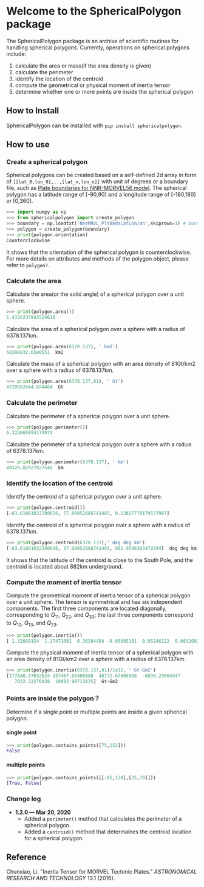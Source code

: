 

# Welcome to the SphericalPolygon package

The SphericalPolygon package is an archive of scientific routines for handling spherical polygons. Currently, operations on spherical polygons include:
1. calculate the area or mass(if the area density is given) 
2. calculate the perimeter
3. identify the location of the centroid 
4. compute the geometrical or physical moment of inertia tensor
5. determine whether one or more points are inside the spherical polygon

## How to Install

SphericalPolygon can be installed with `pip install sphericalpolygon`.

## How to use

### Create a spherical polygon

Spherical polygons can be created based on a self-defined 2d array in form of `[[lat_0,lon_0],..,[lat_n,lon_n]]` with unit of degrees or a boundary file, such as [Plate boundaries for NNR-MORVEL56 model](http://geoscience.wisc.edu/~chuck/MORVEL/PltBoundaries.html). The spherical polygon has a latitude range of [-90,90] and a longitude range of [-180,180] or [0,360].

```python
>>> import numpy as np
>>> from sphericalpolygon import create_polygon
>>> boundary = np.loadtxt('NnrMRVL_PltBndsLatLon/an',skiprows=1) # boundary for Antarctica Plate
>>> polygon = create_polygon(boundary)
>>> print(polygon.orientation)
Counterclockwise
```

It shows that the orientation of the spherical polygon is counterclockwise. For more details on attributes and methods of the polygon object, please refer to  `polygon?`.

### Calculate the area

Calculate the area(or the solid angle) of a spherical polygon over a unit sphere.

```python
>>> print(polygon.area())
1.4326235943514618
```

Calculate the area of a spherical polygon over a sphere with a radius of 6378.137km.

```python
>>> print(polygon.area(6378.137), ' km2')
58280032.6500551  km2
```

Calculate the mass of a spherical polygon with an area density of 81Gt/km2 over a sphere with a radius of 6378.137km.

```python
>>> print(polygon.area(6378.137,81), ' Gt')
4720682644.654464  Gt
```

### Calculate the perimeter

Calculate the perimeter of a spherical polygon over a unit sphere.

```python
>>> print(polygon.perimeter())
6.322665894174974
```

Calculate the perimeter of a spherical polygon over a sphere with a radius of 6378.137km.

```python
>>> print(polygon.perimeter(6378.137), ' km')
40326.82927827548  km
```

### Identify the location of the centroid

Identify the centroid of a spherical polygon over a unit sphere.

```python
>>> print(polygon.centroid())
[-83.61081032380656, 57.80052886741483, 0.13827778179537997]
```

Identify the centroid of a spherical polygon over a sphere with a radius of 6378.137km.

```python
>>> print(polygon.centroid(6378.137),' deg deg km')
[-83.61081032380656, 57.80052886741483, 881.9546363470394]  deg deg km
```

It shows that the latitude of the centroid is close to the South Pole, and the centroid is located about 882km underground.

### Compute the moment of inertia tensor

Compute the geometrical moment of inertia tensor of a spherical polygon over a unit sphere. The tensor is symmetrical and has six independent components. The first three components are located diagonally, corresponding to $Q_{11}$, $Q_{22}$, and $Q_{33}$; the last three components correspond to $Q_{12}$, $Q_{13}$, and $Q_{23}$.

```python
>>> print(polygon.inertia())
[ 1.32669154  1.17471081  0.36384484 -0.05095381  0.05246122  0.08126929]
```

Compute the physical moment of inertia tensor of a spherical polygon with an area density of 81Gt/km2 over a sphere with a radius of 6378.137km. 

```python
>>> print(polygon.inertia(6378.137,81)/1e12, ' Gt·Gm2')
[177840.37032624 157467.65406088  48772.67865958  -6830.25664947
   7032.32276938  10893.98713835]  Gt·Gm2
```

### Points are inside the polygon？

 Determine if a single point or multiple points are inside a given spherical polygon.

#### single point

```python
>>> print(polygon.contains_points([75,152]))
False
```

#### multiple points

```python
>>> print(polygon.contains_points([[-85,130],[35,70]]))
[True, False]
```

### Change log

- **1.2.0 — Mar 20,  2020**
  - Added a `perimeter()`  method that calculates the perimeter of a spherical polygon.
  - Added a `centroid()`  method that determaines the centroid location for a spherical polygon.

## Reference

Chunxiao, Li. "Inertia Tensor for MORVEL Tectonic Plates." *ASTRONOMICAL RESEARCH AND TECHNOLOGY* 13.1 (2016).
